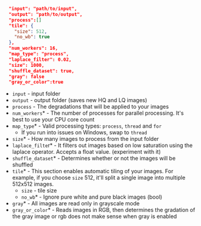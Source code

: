 ```json 
  "input": "path/to/input",
  "output": "path/to/output",
  "process":[]
  "tile": {
    "size": 512,
    "no_wb": true
  },
  "num_workers": 16,
  "map_type": "process",
  "laplace_filter": 0.02,
  "size": 1000,
  "shuffle_dataset": true,
  "gray": false
  "gray_or_color":true
```

- `input` - input folder
- `output` - output folder (saves new HQ and LQ images)
- `process` - The degradations that will be applied to your images
- `num_workers`* - The number of processes for parallel processing. It's best to use your CPU core count
- `map_type`* - Valid processing types: `process`, `thread` and `for`
  - If you run into issues on Windows, swap to `thread`
- `size`* - How many images to process from the input folder 
- `laplace_filte`r* - It filters out images based on low saturation using the laplace operator. Accepts a float value. (experiment with it)
- `shuffle_dataset`* - Determines whether or not the images will be shuffled
- `tile`* - This section enables automatic tiling of your images. For example, if you choose `size` 512, it'll split a single image into multiple 512x512 images.  
  - `size` - tile size
  - `no_wb`* - Ignore pure white and pure black images (bool)
- `gray`* - All images are read only in grayscale mode
- `gray_or_color`* - Reads images in RGB, then determines the gradation of the gray image or rgb does not make sense when gray is enabled
